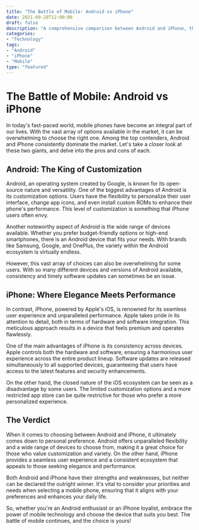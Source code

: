 ```yaml
--- 
title: "The Battle of Mobile: Android vs iPhone" 
date: 2021-09-28T12:00:00 
draft: false 
description: "A comprehensive comparison between Android and iPhone, the two giants of the mobile world." 
categories: 
- "Technology" 
tags: 
- "Android" 
- "iPhone" 
- "Mobile" 
type: "featured" 
--- 
```


# The Battle of Mobile: Android vs iPhone

In today's fast-paced world, mobile phones have become an integral part of our lives. With the vast array of options available in the market, it can be overwhelming to choose the right one. Among the top contenders, Android and iPhone consistently dominate the market. Let's take a closer look at these two giants, and delve into the pros and cons of each.

## Android: The King of Customization

Android, an operating system created by Google, is known for its open-source nature and versatility. One of the biggest advantages of Android is its customization options. Users have the flexibility to personalize their user interface, change app icons, and even install custom ROMs to enhance their phone's performance. This level of customization is something that iPhone users often envy.

Another noteworthy aspect of Android is the wide range of devices available. Whether you prefer budget-friendly options or high-end smartphones, there is an Android device that fits your needs. With brands like Samsung, Google, and OnePlus, the variety within the Android ecosystem is virtually endless.

However, this vast array of choices can also be overwhelming for some users. With so many different devices and versions of Android available, consistency and timely software updates can sometimes be an issue.

## iPhone: Where Elegance Meets Performance

In contrast, iPhone, powered by Apple's iOS, is renowned for its seamless user experience and unparalleled performance. Apple takes pride in its attention to detail, both in terms of hardware and software integration. This meticulous approach results in a device that feels premium and operates flawlessly.

One of the main advantages of iPhone is its consistency across devices. Apple controls both the hardware and software, ensuring a harmonious user experience across the entire product lineup. Software updates are released simultaneously to all supported devices, guaranteeing that users have access to the latest features and security enhancements.

On the other hand, the closed nature of the iOS ecosystem can be seen as a disadvantage by some users. The limited customization options and a more restricted app store can be quite restrictive for those who prefer a more personalized experience.

## The Verdict

When it comes to choosing between Android and iPhone, it ultimately comes down to personal preference. Android offers unparalleled flexibility and a wide range of devices to choose from, making it a great choice for those who value customization and variety. On the other hand, iPhone provides a seamless user experience and a consistent ecosystem that appeals to those seeking elegance and performance.

Both Android and iPhone have their strengths and weaknesses, but neither can be declared the outright winner. It's vital to consider your priorities and needs when selecting a mobile phone, ensuring that it aligns with your preferences and enhances your daily life.

So, whether you're an Android enthusiast or an iPhone loyalist, embrace the power of mobile technology and choose the device that suits you best. The battle of mobile continues, and the choice is yours!
